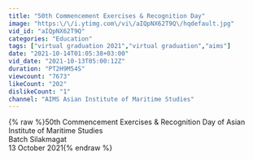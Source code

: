 ```yaml
---
title: "50th Commencement Exercises & Recognition Day"
image: "https:\/\/i.ytimg.com\/vi\/aIQpNX62T9Q\/hqdefault.jpg"
vid_id: "aIQpNX62T9Q"
categories: "Education"
tags: ["virtual graduation 2021","virtual graduation","aims"]
date: "2021-10-14T01:05:38+03:00"
vid_date: "2021-10-13T05:00:12Z"
duration: "PT2H9M54S"
viewcount: "7673"
likeCount: "202"
dislikeCount: "1"
channel: "AIMS Asian Institute of Maritime Studies"
---
```

{% raw %}50th Commencement Exercises &amp; Recognition Day of Asian Institute of Maritime Studies<br />Batch Silakmagat<br />13 October 2021{% endraw %}
